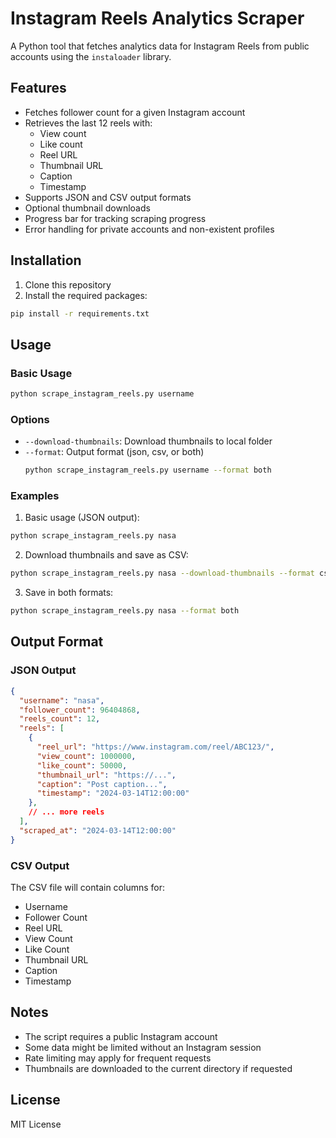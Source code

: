 # Instagram Reels Analytics Scraper

A Python tool that fetches analytics data for Instagram Reels from public accounts using the `instaloader` library.

## Features

- Fetches follower count for a given Instagram account
- Retrieves the last 12 reels with:
  - View count
  - Like count
  - Reel URL
  - Thumbnail URL
  - Caption
  - Timestamp
- Supports JSON and CSV output formats
- Optional thumbnail downloads
- Progress bar for tracking scraping progress
- Error handling for private accounts and non-existent profiles

## Installation

1. Clone this repository
2. Install the required packages:
```bash
pip install -r requirements.txt
```

## Usage

### Basic Usage
```bash
python scrape_instagram_reels.py username
```

### Options
- `--download-thumbnails`: Download thumbnails to local folder
- `--format`: Output format (json, csv, or both)
  ```bash
  python scrape_instagram_reels.py username --format both
  ```

### Examples

1. Basic usage (JSON output):
```bash
python scrape_instagram_reels.py nasa
```

2. Download thumbnails and save as CSV:
```bash
python scrape_instagram_reels.py nasa --download-thumbnails --format csv
```

3. Save in both formats:
```bash
python scrape_instagram_reels.py nasa --format both
```

## Output Format

### JSON Output
```json
{
  "username": "nasa",
  "follower_count": 96404868,
  "reels_count": 12,
  "reels": [
    {
      "reel_url": "https://www.instagram.com/reel/ABC123/",
      "view_count": 1000000,
      "like_count": 50000,
      "thumbnail_url": "https://...",
      "caption": "Post caption...",
      "timestamp": "2024-03-14T12:00:00"
    },
    // ... more reels
  ],
  "scraped_at": "2024-03-14T12:00:00"
}
```

### CSV Output
The CSV file will contain columns for:
- Username
- Follower Count
- Reel URL
- View Count
- Like Count
- Thumbnail URL
- Caption
- Timestamp

## Notes

- The script requires a public Instagram account
- Some data might be limited without an Instagram session
- Rate limiting may apply for frequent requests
- Thumbnails are downloaded to the current directory if requested

## License

MIT License 